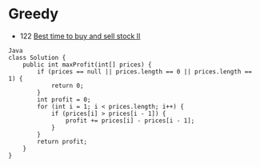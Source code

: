 # Greedy
- 122 [Best time to buy and sell stock II](https://leetcode.com/problems/best-time-to-buy-and-sell-stock-ii/)
```
Java
class Solution {
    public int maxProfit(int[] prices) {
        if (prices == null || prices.length == 0 || prices.length == 1) {
            return 0;
        }
        int profit = 0;
        for (int i = 1; i < prices.length; i++) {
            if (prices[i] > prices[i - 1]) {
                profit += prices[i] - prices[i - 1];
            }
        }
        return profit;
    }
}
```